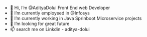 - 👋 Hi, I’m @AdityaDolui Front End web Developer
- 👀 I’m currently employeed in @Infosys
- 🌱 I’m currently working in Java Sprinboot Microservice projects
- 💞️ I’m looking for great future
- 📫 search me on Linkdin - aditya-dolui

<!---
AdityaDolui/AdityaDolui is a ✨ special ✨ repository because its `README.md` (this file) appears on your GitHub profile.
You can click the Preview link to take a look at your changes.
--->
